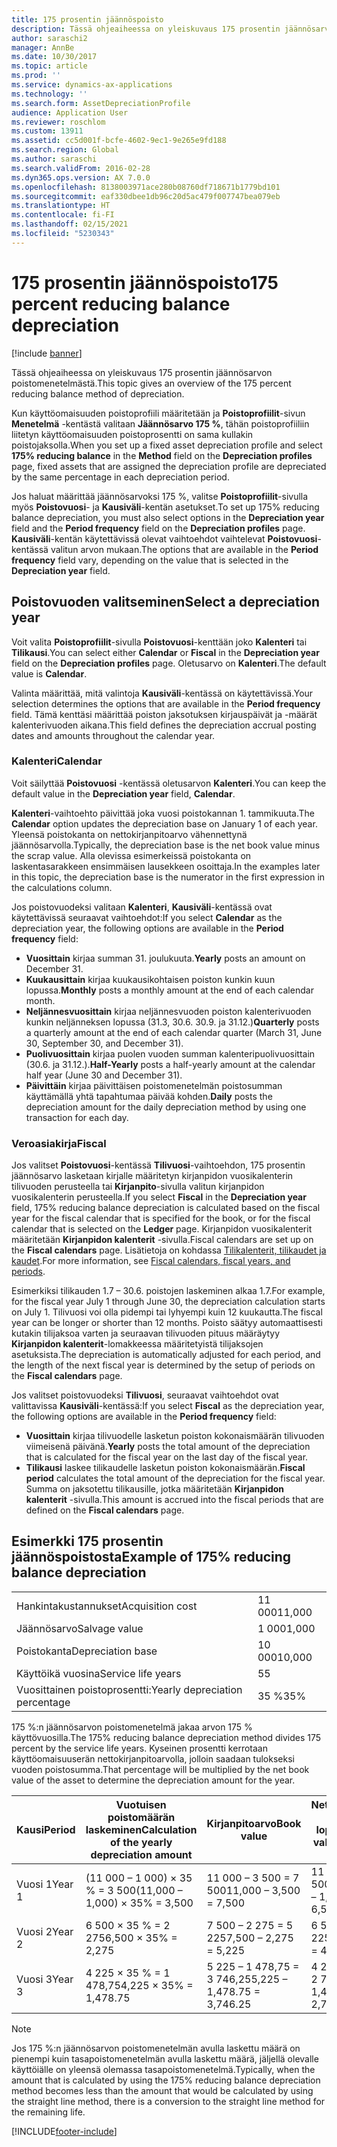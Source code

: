 ```yaml
---
title: 175 prosentin jäännöspoisto
description: Tässä ohjeaiheessa on yleiskuvaus 175 prosentin jäännösarvon poistomenetelmästä.
author: saraschi2
manager: AnnBe
ms.date: 10/30/2017
ms.topic: article
ms.prod: ''
ms.service: dynamics-ax-applications
ms.technology: ''
ms.search.form: AssetDepreciationProfile
audience: Application User
ms.reviewer: roschlom
ms.custom: 13911
ms.assetid: cc5d001f-bcfe-4602-9ec1-9e265e9fd188
ms.search.region: Global
ms.author: saraschi
ms.search.validFrom: 2016-02-28
ms.dyn365.ops.version: AX 7.0.0
ms.openlocfilehash: 8138003971ace280b08760df718671b1779bd101
ms.sourcegitcommit: eaf330dbee1db96c20d5ac479f007747bea079eb
ms.translationtype: HT
ms.contentlocale: fi-FI
ms.lasthandoff: 02/15/2021
ms.locfileid: "5230343"
---
```

# <a name="175-percent-reducing-balance-depreciation"></a><span data-ttu-id="42f1c-103">175 prosentin jäännöspoisto</span><span class="sxs-lookup"><span data-stu-id="42f1c-103">175 percent reducing balance depreciation</span></span>

[!include [banner](../includes/banner.md)]

<span data-ttu-id="42f1c-104">Tässä ohjeaiheessa on yleiskuvaus 175 prosentin jäännösarvon poistomenetelmästä.</span><span class="sxs-lookup"><span data-stu-id="42f1c-104">This topic gives an overview of the 175 percent reducing balance method of depreciation.</span></span>

<span data-ttu-id="42f1c-105">Kun käyttöomaisuuden poistoprofiili määritetään ja **Poistoprofiilit**-sivun **Menetelmä** -kentästä valitaan **Jäännösarvo 175 %**, tähän poistoprofiiliin liitetyn käyttöomaisuuden poistoprosentti on sama kullakin poistojaksolla.</span><span class="sxs-lookup"><span data-stu-id="42f1c-105">When you set up a fixed asset depreciation profile and select **175% reducing balance** in the **Method** field on the **Depreciation profiles** page, fixed assets that are assigned the depreciation profile are depreciated by the same percentage in each depreciation period.</span></span> 

<span data-ttu-id="42f1c-106">Jos haluat määrittää jäännösarvoksi 175 %, valitse **Poistoprofiilit**-sivulla myös **Poistovuosi**- ja **Kausiväli**-kentän asetukset.</span><span class="sxs-lookup"><span data-stu-id="42f1c-106">To set up 175% reducing balance depreciation, you must also select options in the **Depreciation year** field and the **Period frequency** field on the **Depreciation profiles** page.</span></span> <span data-ttu-id="42f1c-107">**Kausiväli**-kentän käytettävissä olevat vaihtoehdot vaihtelevat **Poistovuosi**-kentässä valitun arvon mukaan.</span><span class="sxs-lookup"><span data-stu-id="42f1c-107">The options that are available in the **Period frequency** field vary, depending on the value that is selected in the **Depreciation year** field.</span></span>

## <a name="select-a-depreciation-year"></a><span data-ttu-id="42f1c-108">Poistovuoden valitseminen</span><span class="sxs-lookup"><span data-stu-id="42f1c-108">Select a depreciation year</span></span>
<span data-ttu-id="42f1c-109">Voit valita **Poistoprofiilit**-sivulla **Poistovuosi**-kenttään joko **Kalenteri** tai **Tilikausi**.</span><span class="sxs-lookup"><span data-stu-id="42f1c-109">You can select either **Calendar** or **Fiscal** in the **Depreciation year** field on the **Depreciation profiles** page.</span></span> <span data-ttu-id="42f1c-110">Oletusarvo on **Kalenteri**.</span><span class="sxs-lookup"><span data-stu-id="42f1c-110">The default value is **Calendar**.</span></span> 

<span data-ttu-id="42f1c-111">Valinta määrittää, mitä valintoja **Kausiväli**-kentässä on käytettävissä.</span><span class="sxs-lookup"><span data-stu-id="42f1c-111">Your selection determines the options that are available in the **Period frequency** field.</span></span> <span data-ttu-id="42f1c-112">Tämä kenttäsi määrittää poiston jaksotuksen kirjauspäivät ja -määrät kalenterivuoden aikana.</span><span class="sxs-lookup"><span data-stu-id="42f1c-112">This field defines the depreciation accrual posting dates and amounts throughout the calendar year.</span></span>

### <a name="calendar"></a><span data-ttu-id="42f1c-113">Kalenteri</span><span class="sxs-lookup"><span data-stu-id="42f1c-113">Calendar</span></span>

<span data-ttu-id="42f1c-114">Voit säilyttää **Poistovuosi** -kentässä oletusarvon **Kalenteri**.</span><span class="sxs-lookup"><span data-stu-id="42f1c-114">You can keep the default value in the **Depreciation year** field, **Calendar**.</span></span> 

<span data-ttu-id="42f1c-115">**Kalenteri**-vaihtoehto päivittää joka vuosi poistokannan 1. tammikuuta.</span><span class="sxs-lookup"><span data-stu-id="42f1c-115">The **Calendar** option updates the depreciation base on January 1 of each year.</span></span> <span data-ttu-id="42f1c-116">Yleensä poistokanta on nettokirjanpitoarvo vähennettynä jäännösarvolla.</span><span class="sxs-lookup"><span data-stu-id="42f1c-116">Typically, the depreciation base is the net book value minus the scrap value.</span></span> <span data-ttu-id="42f1c-117">Alla olevissa esimerkeissä poistokanta on laskentasarakkeen ensimmäisen lausekkeen osoittaja.</span><span class="sxs-lookup"><span data-stu-id="42f1c-117">In the examples later in this topic, the depreciation base is the numerator in the first expression in the calculations column.</span></span> 

<span data-ttu-id="42f1c-118">Jos poistovuodeksi valitaan **Kalenteri**, **Kausiväli**-kentässä ovat käytettävissä seuraavat vaihtoehdot:</span><span class="sxs-lookup"><span data-stu-id="42f1c-118">If you select **Calendar** as the depreciation year, the following options are available in the **Period frequency** field:</span></span>

-   <span data-ttu-id="42f1c-119">**Vuosittain** kirjaa summan 31. joulukuuta.</span><span class="sxs-lookup"><span data-stu-id="42f1c-119">**Yearly** posts an amount on December 31.</span></span>
-   <span data-ttu-id="42f1c-120">**Kuukausittain** kirjaa kuukausikohtaisen poiston kunkin kuun lopussa.</span><span class="sxs-lookup"><span data-stu-id="42f1c-120">**Monthly** posts a monthly amount at the end of each calendar month.</span></span>
-   <span data-ttu-id="42f1c-121">**Neljännesvuosittain** kirjaa neljännesvuoden poiston kalenterivuoden kunkin neljänneksen lopussa (31.3, 30.6. 30.9. ja 31.12.)</span><span class="sxs-lookup"><span data-stu-id="42f1c-121">**Quarterly** posts a quarterly amount at the end of each calendar quarter (March 31, June 30, September 30, and December 31).</span></span>
-   <span data-ttu-id="42f1c-122">**Puolivuosittain** kirjaa puolen vuoden summan kalenteripuolivuosittain (30.6. ja 31.12.).</span><span class="sxs-lookup"><span data-stu-id="42f1c-122">**Half-Yearly** posts a half-yearly amount at the calendar half year (June 30 and December 31).</span></span>
-   <span data-ttu-id="42f1c-123">**Päivittäin** kirjaa päivittäisen poistomenetelmän poistosumman käyttämällä yhtä tapahtumaa päivää kohden.</span><span class="sxs-lookup"><span data-stu-id="42f1c-123">**Daily** posts the depreciation amount for the daily depreciation method by using one transaction for each day.</span></span>

### <a name="fiscal"></a><span data-ttu-id="42f1c-124">Veroasiakirja</span><span class="sxs-lookup"><span data-stu-id="42f1c-124">Fiscal</span></span>

<span data-ttu-id="42f1c-125">Jos valitset **Poistovuosi**-kentässä **Tilivuosi**-vaihtoehdon, 175 prosentin jäännösarvo lasketaan kirjalle määritetyn kirjanpidon vuosikalenterin tilivuoden perusteella tai **Kirjanpito**-sivulla valitun kirjanpidon vuosikalenterin perusteella.</span><span class="sxs-lookup"><span data-stu-id="42f1c-125">If you select **Fiscal** in the **Depreciation year** field, 175% reducing balance depreciation is calculated based on the fiscal year for the fiscal calendar that is specified for the book, or for the fiscal calendar that is selected on the **Ledger** page.</span></span> <span data-ttu-id="42f1c-126">Kirjanpidon vuosikalenterit määritetään **Kirjanpidon kalenterit** -sivulla.</span><span class="sxs-lookup"><span data-stu-id="42f1c-126">Fiscal calendars are set up on the **Fiscal calendars** page.</span></span> <span data-ttu-id="42f1c-127">Lisätietoja on kohdassa [Tilikalenterit, tilikaudet ja kaudet](../budgeting/fiscal-calendars-fiscal-years-periods.md).</span><span class="sxs-lookup"><span data-stu-id="42f1c-127">For more information, see [Fiscal calendars, fiscal years, and periods](../budgeting/fiscal-calendars-fiscal-years-periods.md).</span></span>

<span data-ttu-id="42f1c-128">Esimerkiksi tilikauden 1.7 – 30.6. poistojen laskeminen alkaa 1.7.</span><span class="sxs-lookup"><span data-stu-id="42f1c-128">For example, for the fiscal year July 1 through June 30, the depreciation calculation starts on July 1.</span></span> <span data-ttu-id="42f1c-129">Tilivuosi voi olla pidempi tai lyhyempi kuin 12 kuukautta.</span><span class="sxs-lookup"><span data-stu-id="42f1c-129">The fiscal year can be longer or shorter than 12 months.</span></span> <span data-ttu-id="42f1c-130">Poisto säätyy automaattisesti kutakin tilijaksoa varten ja seuraavan tilivuoden pituus määräytyy **Kirjanpidon kalenterit**-lomakkeessa määritetyistä tilijaksojen asetuksista.</span><span class="sxs-lookup"><span data-stu-id="42f1c-130">The depreciation is automatically adjusted for each period, and the length of the next fiscal year is determined by the setup of periods on the **Fiscal calendars** page.</span></span> 

<span data-ttu-id="42f1c-131">Jos valitset poistovuodeksi **Tilivuosi**, seuraavat vaihtoehdot ovat valittavissa **Kausiväli**-kentässä:</span><span class="sxs-lookup"><span data-stu-id="42f1c-131">If you select **Fiscal** as the depreciation year, the following options are available in the **Period frequency** field:</span></span>

-   <span data-ttu-id="42f1c-132">**Vuosittain** kirjaa tilivuodelle lasketun poiston kokonaismäärän tilivuoden viimeisenä päivänä.</span><span class="sxs-lookup"><span data-stu-id="42f1c-132">**Yearly** posts the total amount of the depreciation that is calculated for the fiscal year on the last day of the fiscal year.</span></span>
-   <span data-ttu-id="42f1c-133">**Tilikausi** laskee tilikaudelle lasketun poiston kokonaismäärän.</span><span class="sxs-lookup"><span data-stu-id="42f1c-133">**Fiscal period** calculates the total amount of the depreciation for the fiscal year.</span></span> <span data-ttu-id="42f1c-134">Summa on jaksotettu tilikausille, jotka määritetään **Kirjanpidon kalenterit** -sivulla.</span><span class="sxs-lookup"><span data-stu-id="42f1c-134">This amount is accrued into the fiscal periods that are defined on the **Fiscal calendars** page.</span></span>

## <a name="example-of-175-reducing-balance-depreciation"></a><span data-ttu-id="42f1c-135">Esimerkki 175 prosentin jäännöspoistosta</span><span class="sxs-lookup"><span data-stu-id="42f1c-135">Example of 175% reducing balance depreciation</span></span>

|                                |        |
|--------------------------------|--------|
| <span data-ttu-id="42f1c-136">Hankintakustannukset</span><span class="sxs-lookup"><span data-stu-id="42f1c-136">Acquisition cost</span></span>               | <span data-ttu-id="42f1c-137">11 000</span><span class="sxs-lookup"><span data-stu-id="42f1c-137">11,000</span></span> |
| <span data-ttu-id="42f1c-138">Jäännösarvo</span><span class="sxs-lookup"><span data-stu-id="42f1c-138">Salvage value</span></span>                  | <span data-ttu-id="42f1c-139">1 000</span><span class="sxs-lookup"><span data-stu-id="42f1c-139">1,000</span></span>  |
| <span data-ttu-id="42f1c-140">Poistokanta</span><span class="sxs-lookup"><span data-stu-id="42f1c-140">Depreciation base</span></span>              | <span data-ttu-id="42f1c-141">10 000</span><span class="sxs-lookup"><span data-stu-id="42f1c-141">10,000</span></span> |
| <span data-ttu-id="42f1c-142">Käyttöikä vuosina</span><span class="sxs-lookup"><span data-stu-id="42f1c-142">Service life years</span></span>             | <span data-ttu-id="42f1c-143">5</span><span class="sxs-lookup"><span data-stu-id="42f1c-143">5</span></span>      |
| <span data-ttu-id="42f1c-144">Vuosittainen poistoprosentti:</span><span class="sxs-lookup"><span data-stu-id="42f1c-144">Yearly depreciation percentage</span></span> | <span data-ttu-id="42f1c-145">35 %</span><span class="sxs-lookup"><span data-stu-id="42f1c-145">35%</span></span>    |

<span data-ttu-id="42f1c-146">175 %:n jäännösarvon poistomenetelmä jakaa arvon 175 % käyttövuosilla.</span><span class="sxs-lookup"><span data-stu-id="42f1c-146">The 175% reducing balance depreciation method divides 175 percent by the service life years.</span></span> <span data-ttu-id="42f1c-147">Kyseinen prosentti kerrotaan käyttöomaisuuserän nettokirjanpitoarvolla, jolloin saadaan tulokseksi vuoden poistosumma.</span><span class="sxs-lookup"><span data-stu-id="42f1c-147">That percentage will be multiplied by the net book value of the asset to determine the depreciation amount for the year.</span></span>

| <span data-ttu-id="42f1c-148">Kausi</span><span class="sxs-lookup"><span data-stu-id="42f1c-148">Period</span></span> | <span data-ttu-id="42f1c-149">Vuotuisen poistomäärän laskeminen</span><span class="sxs-lookup"><span data-stu-id="42f1c-149">Calculation of the yearly depreciation amount</span></span> | <span data-ttu-id="42f1c-150">Kirjanpitoarvo</span><span class="sxs-lookup"><span data-stu-id="42f1c-150">Book value</span></span>                  | <span data-ttu-id="42f1c-151">Nettokirjanpitoarvo vuoden lopussa:</span><span class="sxs-lookup"><span data-stu-id="42f1c-151">Net book value at the end of the year</span></span> |
|--------|-----------------------------------------------|-----------------------------|---------------------------------------|
| <span data-ttu-id="42f1c-152">Vuosi 1</span><span class="sxs-lookup"><span data-stu-id="42f1c-152">Year 1</span></span> | <span data-ttu-id="42f1c-153">(11 000 – 1 000) × 35 % = 3 500</span><span class="sxs-lookup"><span data-stu-id="42f1c-153">(11,000 – 1,000) × 35% = 3,500</span></span>                | <span data-ttu-id="42f1c-154">11 000 – 3 500 = 7 500</span><span class="sxs-lookup"><span data-stu-id="42f1c-154">11,000 – 3,500 = 7,500</span></span>      | <span data-ttu-id="42f1c-155">11 000 – 1 000 – 3 500 = 6 500</span><span class="sxs-lookup"><span data-stu-id="42f1c-155">11,000 – 1,000 – 3,500 = 6,500</span></span>        |
| <span data-ttu-id="42f1c-156">Vuosi 2</span><span class="sxs-lookup"><span data-stu-id="42f1c-156">Year 2</span></span> | <span data-ttu-id="42f1c-157">6 500 × 35 % = 2 275</span><span class="sxs-lookup"><span data-stu-id="42f1c-157">6,500 × 35% = 2,275</span></span>                           | <span data-ttu-id="42f1c-158">7 500 – 2 275 = 5 225</span><span class="sxs-lookup"><span data-stu-id="42f1c-158">7,500 – 2,275 = 5,225</span></span>       | <span data-ttu-id="42f1c-159">6 500 – 2 275 = 4 225</span><span class="sxs-lookup"><span data-stu-id="42f1c-159">6,500 – 2,275 = 4,225</span></span>                 |
| <span data-ttu-id="42f1c-160">Vuosi 3</span><span class="sxs-lookup"><span data-stu-id="42f1c-160">Year 3</span></span> | <span data-ttu-id="42f1c-161">4 225 × 35 % = 1 478,75</span><span class="sxs-lookup"><span data-stu-id="42f1c-161">4,225 × 35% = 1,478.75</span></span>                        | <span data-ttu-id="42f1c-162">5 225 – 1 478,75 = 3 746,25</span><span class="sxs-lookup"><span data-stu-id="42f1c-162">5,225 – 1,478.75 = 3,746.25</span></span> | <span data-ttu-id="42f1c-163">4 225 – 1 478,75 = 2 746,25</span><span class="sxs-lookup"><span data-stu-id="42f1c-163">4,225 – 1,478.75 = 2,746.25</span></span>           |

> [!NOTE] 
> <span data-ttu-id="42f1c-164">Jos 175 %:n jäännösarvon poistomenetelmän avulla laskettu määrä on pienempi kuin tasapoistomenetelmän avulla laskettu määrä, jäljellä olevalle käyttöiälle on yleensä olemassa tasapoistomenetelmä.</span><span class="sxs-lookup"><span data-stu-id="42f1c-164">Typically, when the amount that is calculated by using the 175% reducing balance depreciation method becomes less than the amount that would be calculated by using the straight line method, there is a conversion to the straight line method for the remaining life.</span></span>





[!INCLUDE[footer-include](../../includes/footer-banner.md)]